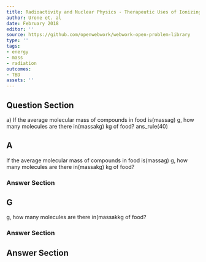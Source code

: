 ```yaml
---
title: Radioactivity and Nuclear Physics - Therapeutic Uses of Ionizing Radiation
author: Urone et. al
date: February 2018
editor: ''
source: https://github.com/openwebwork/webwork-open-problem-library
type: ''
tags:
- energy
- mass
- radiation
outcomes:
- TBD
assets: ''
---
```


## Question Section 

a) If the average molecular mass of compounds in food is(massag) g, how many molecules are there in(massakg) kg of food? 
ans_rule(40)
## A
If the average molecular mass of compounds in food is(massag) g, how many molecules are there in(massakg) kg of food? 
### Answer Section
## G
g, how many molecules are there in(massakkg of food? 
### Answer Section


## Answer Section

